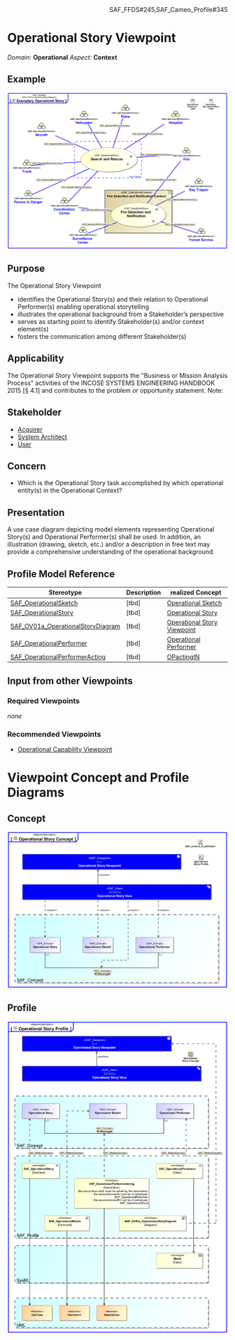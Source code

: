 <div align="right">SAF_FFDS#245,SAF_Cameo_Profile#345</div>

# Operational Story Viewpoint
*Domain:* **Operational** *Aspect:* **Context**
## Example
![Exemplary Operational Story](../diagrams/Exemplary-Operational-Story.svg)
## Purpose
The Operational Story Viewpoint
* identifies the Operational Story(s) and their relation to Operational Performer(s) enabling operational storytelling
* illustrates the operational background from a Stakeholder’s perspective
* serves as starting point to identify Stakeholder(s) and/or context element(s)
* fosters the communication among different Stakeholder(s)
## Applicability
The Operational Story Viewpoint supports the "Business or Mission Analysis Process" activities of the INCOSE SYSTEMS ENGINEERING HANDBOOK 2015 [§ 4.1] and contributes to the problem or opportunity statement.
Note:
## Stakeholder
* [Acquirer](../stakeholders.md#Acquirer)
* [System Architect](../stakeholders.md#System-Architect)
* [User](../stakeholders.md#User)
## Concern
* Which is the Operational Story task accomplished by which operational entity(s) in the Operational Context?
## Presentation
A use case diagram depicting model elements representing Operational Story(s) and Operational Performer(s) shall be used. In addition, an illustration (drawing, sketch, etc.) and/or a description in free text may provide a comprehensive understanding of the operational background.

## Profile Model Reference
|Stereotype | Description|realized Concept
|---|---|---|
|[SAF_OperationalSketch](../stereotypes.md#SAF_OperationalSketch)|[tbd]|[Operational Sketch](../concepts.md#Operational-Sketch)|
|[SAF_OperationalStory](../stereotypes.md#SAF_OperationalStory)|[tbd]|[Operational Story](../concepts.md#Operational-Story)|
|[SAF_OV01a_OperationalStoryDiagram](../stereotypes.md#SAF_OV01a_OperationalStoryDiagram)|[tbd]|[Operational Story Viewpoint](../concepts.md#Operational-Story-Viewpoint)|
|[SAF_OperationalPerformer](../stereotypes.md#SAF_OperationalPerformer)|[tbd]|[Operational Performer](../concepts.md#Operational-Performer)|
|[SAF_OperationalPerformerActing](../stereotypes.md#SAF_OperationalPerformerActing)|[tbd]|[OPactingIN](../concepts.md#OPactingIN)|
## Input from other Viewpoints
### Required Viewpoints
*none*
### Recommended Viewpoints
* [Operational Capability Viewpoint](Operational-Capability-Viewpoint.md)
# Viewpoint Concept and Profile Diagrams
## Concept
![Operational Story Concept](Operational-Story-Concept.svg)
## Profile
![Operational Story Profile](Operational-Story-Profile.svg)
